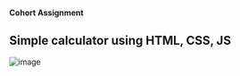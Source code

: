 <h4>Cohort Assignment</h4>
<h2>Simple calculator using HTML, CSS, JS</h2>

![image](https://github.com/user-attachments/assets/56bea3ea-aecf-4ea7-a226-3d5bc277235c)


